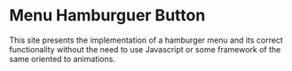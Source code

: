 # Menu Hamburguer Button
This site presents the implementation of a hamburger menu and its correct functionality without the need to use Javascript or some framework of the same oriented to animations.
